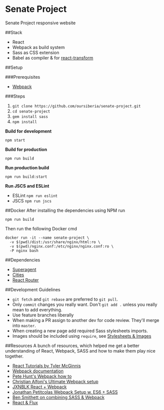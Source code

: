 # Senate Project
Senate Project responsive website

##Stack
* React
* Webpack as build system
* Sass as CSS extension
* Babel as compiler & for [react-transform](https://github.com/gaearon/babel-plugin-react-transform)

##Setup

###Prerequisites
* [Webpack](https://webpack.github.io/docs/installation.html)

###Steps
1. `git clone https://github.com/oursiberia/senate-project.git`
1. `cd senate-project`
1. `gem install sass`
1. `npm install`

**Build for development**
```
npm start
```

**Build for production**
```
npm run build
```

**Run production build**
```
npm run build:start
```

**Run JSCS and ESLint**
* ESLint `npm run eslint`
* JSCS `npm run jscs`

##Docker
After installing the dependencies using NPM run
```
npm run build
```
Then run the following Docker cmd

```
docker run -it --name senate-project \
  -v $(pwd)/dist:/usr/share/nginx/html:ro \
  -v $(pwd)/nginx.conf:/etc/nginx/nginx.conf:ro \
  -P nginx bash
```

##Dependencies
* [Superagent](https://www.npmjs.com/package/superagent)
* [Cities](https://www.npmjs.com/package/cities)
* [React Router](https://github.com/rackt/react-router)

##Development Guidelines
* `git fetch` and `git rebase` are preferred to `git pull`.
* Only `commit` changes you really want. Don't `git add .` unless you really mean to add everything.
* Use feature branches liberally
* When making a PR assign to another dev for code review. They'll merge into `master`.
* When creating a new page add required Sass stylesheets imports.
* Images should be included using `require`, see [Stylesheets & Images](https://github.com/petehunt/webpack-howto#5-stylesheets-and-images)

##Resources
A bunch of resources, which helped me get a better understanding of React, Webpack, SASS and how to make them play nice together.

* [React Tutorials by Tyler McGinnis](http://tylermcginnis.com/category/react/)
* [Webpack documentation](https://webpack.github.io/)
* [Pete Hunt's Webpack how to](https://github.com/petehunt/webpack-howto)
* [Christian Alfoni's Ultimate Webpack setup](http://www.christianalfoni.com/articles/2015_04_19_The-ultimate-webpack-setup)
* [JXNBLK React + Webpack](http://jxnblk.com/writing/posts/static-site-generation-with-react-and-webpack/)
* [Jonathan Petitcolas Webpack Setup w. ES6 + SASS](http://www.jonathan-petitcolas.com/2015/05/15/howto-setup-webpack-on-es6-react-application-with-sass.html)
* [Ben Smithett on combining SASS & Webpack](http://bensmithett.com/smarter-css-builds-with-webpack/)
* [React & Flux](https://medium.com/@tribou/react-and-flux-for-the-rest-of-us-61f90869d51f)
